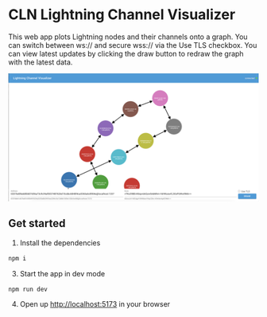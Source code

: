 # CLN Lightning Channel Visualizer
This web app plots Lightning nodes and their channels onto a graph.  You can switch between ws:// and secure wss:// via the Use TLS checkbox.  You can view latest updates by clicking the draw button to redraw the graph with the latest data.

![screenshot](./screenshot.png)

## Get started

1. Install the dependencies

```bash
npm i
```

3. Start the app in dev mode

```bash
npm run dev
```

4. Open up [http://localhost:5173](http://localhost:5371) in your browser
